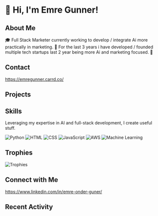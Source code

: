 # 👋 Hi, I'm Emre Gunner!

## About Me
🎓 Full Stack Marketer currently working to develop / integrate Ai more practically in marketing.
🚀 For the last 3 years i have developed / founded multiple tech startups last 2 year being more Ai and marketing focused.
🌱

## Contact
https://emregunner.carrd.co/
## Projects
<!-- Showcase your top projects here with brief descriptions and links -->

## Skills
Leveraging my expertise in AI and full-stack development, I create useful stuff.

![Python](https://img.shields.io/badge/-Python-black?style=flat-square&logo=python)
![HTML](https://img.shields.io/badge/-HTML-black?style=flat-square&logo=html5)
![CSS](https://img.shields.io/badge/-CSS-black?style=flat-square&logo=css3)
![JavaScript](https://img.shields.io/badge/-JavaScript-black?style=flat-square&logo=javascript)
![AWS](https://img.shields.io/badge/-AWS-black?style=flat-square&logo=amazonaws)
![Machine Learning](https://img.shields.io/badge/-Machine_Learning-black?style=flat-square&logo=tensorflow)

<!-- Add more as per your skills -->


## Trophies
![Trophies](https://github-profile-trophy.vercel.app/?username=emreGunner)

## Connect with Me
https://www.linkedin.com/in/emre-onder-guner/
## Recent Activity
<!--START_SECTION:activity-->
<!--END_SECTION:activity-->

<!-- This section can be updated automatically using GitHub Actions -->

